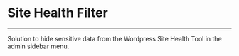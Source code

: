 # Site Health Filter
---
Solution to hide sensitive data from the Wordpress Site Health Tool in the admin sidebar menu.
